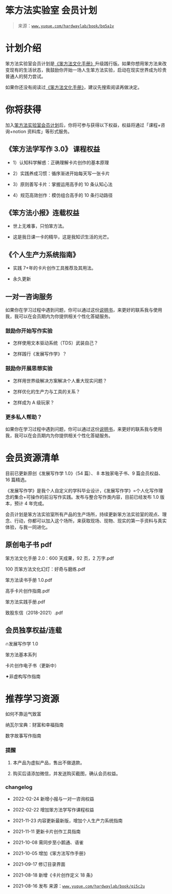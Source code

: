 # 笨方法实验室 会员计划

> 来源：[`www.yuque.com/hardwaylab/book/bq5a1v`](https://www.yuque.com/hardwaylab/book/bq5a1v)



# 计划介绍 

笨方法实验室会员计划是[《笨方法文化手册》](https://www.yuque.com/hardwaylab/book)升级践行版。如果你想用笨方法来改变现有的生活状态，我鼓励你开始一场人生笨方法实验，启动在现实世界成为珍贵普通人的努力尝试。 

如果你还没有阅读过[《笨方法文化手册》](https://www.yuque.com/hardwaylab/book)，建议先搜索阅读再做决定。 

# 你将获得 

加入[笨方法实验室会员计划](https://cie.h5.xeknow.com/s/1BX0Ea)后，你将可参与获得以下权益，权益将通过「课程+咨询+notion 资料库」等形式服务。 

## 《笨方法学写作 3.0》 课程权益

 

+   1）认知科学解惑：正确理解卡片创作的基本原理 

+   2）实践养成习惯：循序渐进开始每天写一张卡片 

+   3）原则善写卡片：掌握运用高手的 10 条认知心法 

+   4）规范高效创作：模仿组合高手的 10 条行动路径 

## 《笨方法小报》连载权益

 

+   世上无难事，只怕笨方法。 

+   这是我日课一卡的精华，这是我知识生活的光芒。 

## 《个人生产力系统指南》

 

+   实践 7+年的卡片创作工具推荐及其用法。 

+   永久更新 

## 一对一咨询服务

 

如果你在学习过程中遇到问题，你可以通过这份[说明书](https://www.yuque.com/hardwaylab/hbcnfeat/fpu2rg)，来更好的联系我与使用我，我可以在会员期内为你提供相关个性化答疑服务。 

### 鼓励你开始写作实验

 

+   怎样使用文本驱动系统（TDS）武装自己？ 

+   怎样践行《发展写作学》？ 

### 鼓励你开展思想实验

 

+   怎样用世界级解决方案解决个人重大现实问题？ 

+   怎样优化的生产力与工具的关系？ 

+   怎样成为 A 级玩家？ 

### 更多私人帮助？

 

如果你在学习过程中遇到问题，你可以通过这份[说明书](https://www.yuque.com/hardwaylab/hbcnfeat/fpu2rg)，来更好的联系我与使用我，我可以在会员期内为你提供相关个性化答疑服务。 

# 会员资源清单 

目前已更新原创《发展写作学 1.0》（54 篇）、 8 本独家电子书、9 篇会员权益、16 篇精选。 

《发展写作学》是我个人自定义的学科毕业设计，《发展写作学》=个人化写作理念的集合+可操作的前沿写作实践。发布与整合写作类内容，目前已经发布 1.0 版本，预计 4 年完成。 

会员计划是笨方法实验室所有产品的生产场所，持续更新笨方法实验室的观点、理念、行动，你都可以加入这个场所，来获取现场、现物、现实的第一手资料与真实体验，与我一同进化。 

## 原创电子书 pdf

 

笨方法文化手册 2.0：600 天成果，92 页，2 万字.pdf 

100 页笨方法文化幻灯：好奇与磨练.pdf 

笨方法读书手册 1.0.pdf 

高手卡片创作指南.pdf 

笨方法实践手册.pdf 

致股东信（2018-2021）.pdf 

## 会员独享权益/连载

 

🔥发展写作学 1.0 

笨方法基本系列 

卡片创作电子书（更新中） 

✦非虚构写作指南 

# 推荐学习资源 

如何不靠运气致富 

纳瓦尔宝典：财富和幸福指南 

数字故事写作指南 

### 提醒



1.  本产品为虚拟产品，售出不做退款。 

2.  购买后请添加微信，并发送购买截图，确认会员权益。 

### changelog

 

+   2022-02-24 新增小报与一对一咨询权益 

+   2022-02-22 增加笨方法学写作课程权益 

+   2021-11-23 内容更新最新版，增加个人生产力系统指南 

+   2021-11-11 更新卡片创作工具指南 

+   2021-10-08 需同步至小鹅通、语雀 

+   2021-10-05 增加《笨方法写作手册》 

+   2021-09-17 修订目录界面 

+   2021-08-18 新增《卡片创作定义 18 条》 

+   2021-08-16 发布 来源：[`www.yuque.com/hardwaylab/book/qi5c2u`](https://www.yuque.com/hardwaylab/book/qi5c2u)